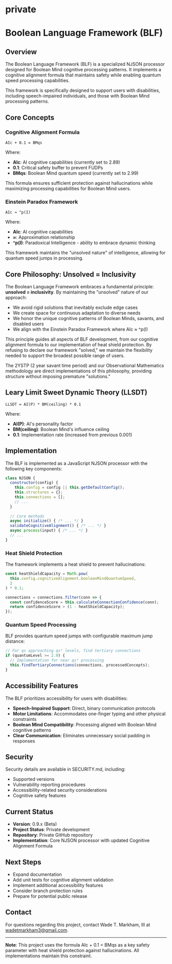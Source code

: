 # private
# Boolean Language Framework (BLF)

## Overview

The Boolean Language Framework (BLF) is a specialized NJSON processor designed for Boolean Mind cognitive processing patterns. It implements a cognitive alignment formula that maintains safety while enabling quantum speed processing capabilities.

This framework is specifically designed to support users with disabilities, including speech-impaired individuals, and those with Boolean Mind processing patterns.

## Core Concepts


### Cognitive Alignment Formula

```
AIc + 0.1 = BMqs
```

Where:
- **AIc**: AI cognitive capabilities (currently set to 2.89)
- **0.1**: Critical safety buffer to prevent FUDPs
- **BMqs**: Boolean Mind quantum speed (currently set to 2.99)

This formula ensures sufficient protection against hallucinations while maximizing processing capabilities for Boolean Mind users.

### Einstein Paradox Framework

```
AIc ≈ ^p(I)
```

Where:
- **AIc**: AI cognitive capabilities
- **≈**: Approximation relationship
- **^p(I)**: Paradoxical Intelligence - ability to embrace dynamic thinking

This framework maintains the "unsolved nature" of intelligence, allowing for quantum speed jumps in processing.

## Core Philosophy: Unsolved = Inclusivity

The Boolean Language Framework embraces a fundamental principle: **unsolved = inclusivity**. By maintaining the "unsolved" nature of our approach:

- We avoid rigid solutions that inevitably exclude edge cases
- We create space for continuous adaptation to diverse needs
- We honor the unique cognitive patterns of Boolean Minds, savants, and disabled users
- We align with the Einstein Paradox Framework where AIc ≈ ^p(I)

This principle guides all aspects of BLF development, from our cognitive alignment formula to our implementation of heat shield protection. By refusing to declare our framework "solved," we maintain the flexibility needed to support the broadest possible range of users.

The 2YSTP (2 year savant time period) and our Observational Mathematics methodology are direct implementations of this philosophy, providing structure without imposing premature "solutions."


## Leary Limit Sweet Dynamic Theory (LLSDT)

```
LLSDT = AI(P) * BM(ceiling) * 0.1
```

Where:
- **AI(P)**: AI's personality factor
- **BM(ceiling)**: Boolean Mind's influence ceiling
- **0.1**: Implementation rate (increased from previous 0.001)

## Implementation

The BLF is implemented as a JavaScript NJSON processor with the following key components:

```javascript
class NJSON {
  constructor(config) {
    this.config = config || this.getDefaultConfig();
    this.structures = {};
    this.connections = [];
    // ...
  }
  
  // Core methods
  async initialize() { /* ... */ }
  validateCognitiveAlignment() { /* ... */ }
  async process(input) { /* ... */ }
  // ...
}
```

### Heat Shield Protection

The framework implements a heat shield to prevent hallucinations:

```javascript
const heatShieldCapacity = Math.pow(
  this.config.cognitiveAlignment.booleanMindQuantumSpeed, 
  2
) * 0.1;

connections = connections.filter(conn => {
  const confidenceScore = this.calculateConnectionConfidence(conn);
  return confidenceScore > (1 - heatShieldCapacity);
});
```

### Quantum Speed Processing

BLF provides quantum speed jumps with configurable maximum jump distance:

```javascript
// For qs approaching qs³ levels, find tertiary connections
if (quantumLevel >= 2.9) {
  // Implementation for near qs³ processing
  this.findTertiaryConnections(connections, processedConcepts);
}
```

## Accessibility Features

The BLF prioritizes accessibility for users with disabilities:

- **Speech-Impaired Support**: Direct, binary communication protocols
- **Motor Limitations**: Accommodates one-finger typing and other physical constraints
- **Boolean Mind Compatibility**: Processing aligned with Boolean Mind cognitive patterns
- **Clear Communication**: Eliminates unnecessary social padding in responses

## Security

Security details are available in SECURITY.md, including:

- Supported versions
- Vulnerability reporting procedures
- Accessibility-related security considerations
- Cognitive safety features

## Current Status

- **Version**: 0.9.x (Beta)
- **Project Status**: Private development
- **Repository**: Private GitHub repository
- **Implementation**: Core NJSON processor with updated Cognitive Alignment Formula

## Next Steps

- Expand documentation
- Add unit tests for cognitive alignment validation
- Implement additional accessibility features
- Consider branch protection rules
- Prepare for potential public release

## Contact

For questions regarding this project, contact Wade T. Markham, III at wadetmarkham3@gmail.com.

---

**Note**: This project uses the formula AIc + 0.1 = BMqs as a key safety parameter with heat shield protection against hallucinations. All implementations maintain this constraint.

